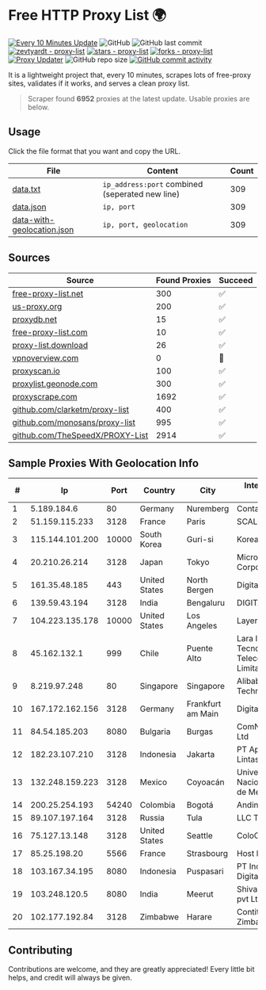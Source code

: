 
# Free HTTP Proxy List 🌍

[![Every 10 Minutes Update](https://github.com/mertguvencli/http-proxy-list/actions/workflows/main.yml/badge.svg?branch=main)](https://github.com/mertguvencli/http-proxy-list/actions/workflows/main.yml)
![GitHub](https://img.shields.io/github/license/mertguvencli/http-proxy-list)
![GitHub last commit](https://img.shields.io/github/last-commit/mertguvencli/http-proxy-list)
[![zevtyardt - proxy-list](https://img.shields.io/static/v1?label=zevtyardt&message=proxy-list&color=blue&logo=github)](https://github.com/zevtyardt/proxy-list "Go to GitHub repo")
[![stars - proxy-list](https://img.shields.io/github/stars/zevtyardt/proxy-list?style=social)](https://github.com/zevtyardt/proxy-list)
[![forks - proxy-list](https://img.shields.io/github/forks/zevtyardt/proxy-list?style=social)](https://github.com/zevtyardt/proxy-list)
[![Proxy Updater](https://github.com/zevtyardt/proxy-list/workflows/Proxy%20Updater/badge.svg)](https://github.com/zevtyardt/proxy-list/actions?query=workflow:"Proxy+Updater")
![GitHub repo size](https://img.shields.io/github/repo-size/zevtyardt/proxy-list)
[![GitHub commit activity](https://img.shields.io/github/commit-activity/m/zevtyardt/proxy-list?logo=commits)](https://github.com/zevtyardt/proxy-list/commits/main)

It is a lightweight project that, every 10 minutes, scrapes lots of free-proxy sites, validates if it works, and serves a clean proxy list.

> Scraper found **6952** proxies at the latest update. Usable proxies are below.

## Usage

Click the file format that you want and copy the URL.

|File|Content|Count|
|----|-------|-----|
|[data.txt](https://raw.githubusercontent.com/mertguvencli/http-proxy-list/main/proxy-list/data.txt)|`ip_address:port` combined (seperated new line)|309|
|[data.json](https://raw.githubusercontent.com/mertguvencli/http-proxy-list/main/proxy-list/data.json)|`ip, port`|309|
|[data-with-geolocation.json](https://raw.githubusercontent.com/mertguvencli/http-proxy-list/main/proxy-list/data-with-geolocation.json)|`ip, port, geolocation`|309|

## Sources

|Source|Found Proxies|Succeed|
|------|-------------|-------|
|[free-proxy-list.net](https://free-proxy-list.net)|300|✅|
|[us-proxy.org](https://www.us-proxy.org)|200|✅|
|[proxydb.net](http://proxydb.net)|15|✅|
|[free-proxy-list.com](https://free-proxy-list.com/?page=&port=&type%5B%5D=http&type%5B%5D=https&up_time=0&search=Search)|10|✅|
|[proxy-list.download](https://www.proxy-list.download/HTTP)|26|✅|
|[vpnoverview.com](https://vpnoverview.com/privacy/anonymous-browsing/free-proxy-servers)|0|🚫|
|[proxyscan.io](https://www.proxyscan.io)|100|✅|
|[proxylist.geonode.com](https://proxylist.geonode.com/api/proxy-list?limit=300&page=1&sort_by=lastChecked&sort_type=desc&protocols=http,https)|300|✅|
|[proxyscrape.com](https://api.proxyscrape.com/v2/?request=displayproxies&protocol=http&timeout=10000&country=all&ssl=all&anonymity=all)|1692|✅|
|[github.com/clarketm/proxy-list](https://raw.githubusercontent.com/clarketm/proxy-list/master/proxy-list-raw.txt)|400|✅|
|[github.com/monosans/proxy-list](https://raw.githubusercontent.com/monosans/proxy-list/main/proxies/http.txt)|995|✅|
|[github.com/TheSpeedX/PROXY-List](https://raw.githubusercontent.com/TheSpeedX/PROXY-List/master/http.txt)|2914|✅|


## Sample Proxies With Geolocation Info

|#|Ip|Port|Country|City|Internet Service Provider|
|-|--|----|-------|----|-------------------------|
|1|5.189.184.6|80|Germany|Nuremberg|Contabo GmbH|
|2|51.159.115.233|3128|France|Paris|SCALEWAY|
|3|115.144.101.200|10000|South Korea|Guri-si|Korea Telecom|
|4|20.210.26.214|3128|Japan|Tokyo|Microsoft Corporation|
|5|161.35.48.185|443|United States|North Bergen|DigitalOcean, LLC|
|6|139.59.43.194|3128|India|Bengaluru|DIGITALOCEAN|
|7|104.223.135.178|10000|United States|Los Angeles|LayerHost|
|8|45.162.132.1|999|Chile|Puente Alto|Lara Ingenieria EN Tecnologia Y Telecomunicaciones Limitada|
|9|8.219.97.248|80|Singapore|Singapore|Alibaba (US) Technology Co., Ltd.|
|10|167.172.162.156|3128|Germany|Frankfurt am Main|DigitalOcean, LLC|
|11|84.54.185.203|8080|Bulgaria|Burgas|ComNet Bulgaria Ltd|
|12|182.23.107.210|3128|Indonesia|Jakarta|PT Aplikanusa Lintasarta|
|13|132.248.159.223|3128|Mexico|Coyoacán|Universidad Nacional Autonoma de Mexico|
|14|200.25.254.193|54240|Colombia|Bogotá|Andinet ON Line|
|15|89.107.197.164|3128|Russia|Tula|LLC TK Altair|
|16|75.127.13.148|3128|United States|Seattle|ColoCrossing|
|17|85.25.198.20|5566|France|Strasbourg|Host Europe GmbH|
|18|103.167.34.195|8080|Indonesia|Puspasari|PT Industri Kreatif Digital|
|19|103.248.120.5|8080|India|Meerut|Shivansh Infotech pvt Ltd|
|20|102.177.192.84|3128|Zimbabwe|Harare|Contitouch Zimbabwe|



## Contributing

Contributions are welcome, and they are greatly appreciated! Every
little bit helps, and credit will always be given.

